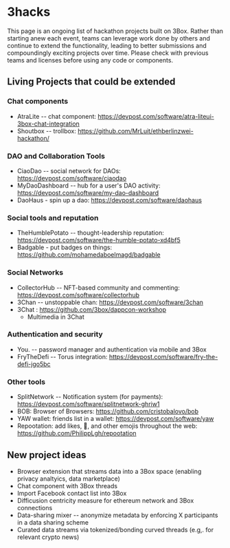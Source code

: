 # 3hacks
This page is an ongoing list of hackathon projects built on 3Box. Rather than starting anew each event, teams can leverage work done by others and continue to extend the functionality, leading to better submissions and compoundingly exciting projects over time. 
Please check with previous teams and licenses before using any code or components. 

## Living Projects that could be extended 
### Chat components 
* AtraLite -- chat component: https://devpost.com/software/atra-liteui-3box-chat-integration
* Shoutbox -- trollbox: https://github.com/MrLuit/ethberlinzwei-hackathon/

### DAO and Collaboration Tools
* CiaoDao -- social network for DAOs: https://devpost.com/software/ciaodao
* MyDaoDashboard -- hub for a user's DAO activity: https://devpost.com/software/my-dao-dashboard
* DaoHaus - spin up a dao: https://devpost.com/software/daohaus

### Social tools and reputation 
* TheHumblePotato -- thought-leadership reputation: https://devpost.com/software/the-humble-potato-xd4bf5
* Badgable - put badges on things: https://github.com/mohamedaboelmagd/badgable

### Social Networks 
* CollectorHub -- NFT-based community and commenting: https://devpost.com/software/collectorhub
* 3Chan -- unstoppable chan: https://devpost.com/software/3chan
* 3Chat : https://github.com/3box/dappcon-workshop
  * Multimedia in 3Chat

### Authentication and security 
* You. -- password manager and authentication via mobile and 3Box 
* FryTheDefi -- Torus integration: https://devpost.com/software/fry-the-defi-jgo5bc

### Other tools
* SplitNetwork -- Notification system (for payments): https://devpost.com/software/splitnetwork-ghriw1
* BOB: Browser of Browsers: https://github.com/cristobalovo/bob
* YAW wallet: friends list in a wallet: https://devpost.com/software/yaw
* Repootation: add likes, 💩, and other emojis throughout the web: https://github.com/PhilippLgh/repootation


## New project ideas 
* Browser extension that streams data into a 3Box space (enabling privacy analtyics, data marketplace) 
* Chat component with 3Box threads 
* Import Facebook contact list into 3Box
* Difficusion centricity measure for ethereum network and 3Box connections 
* Data-sharing mixer -- anonymize metadata by enforcing X participants in a data sharing scheme
* Curated data streams via tokenized/bonding curved threads (e.g,. for relevant crypto news) 
